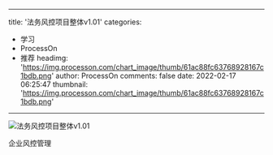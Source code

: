 
---
title: '法务风控项目整体v1.01'
categories: 
 - 学习
 - ProcessOn
 - 推荐
headimg: 'https://img.processon.com/chart_image/thumb/61ac88fc63768928167c1bdb.png'
author: ProcessOn
comments: false
date: 2022-02-17 06:25:47
thumbnail: 'https://img.processon.com/chart_image/thumb/61ac88fc63768928167c1bdb.png'
---

<div>   
<img class="thumb" alt="法务风控项目整体v1.01" src="https://img.processon.com/chart_image/thumb/61ac88fc63768928167c1bdb.png" referrerpolicy="no-referrer">
<p>企业风控管理</p>  
</div>
            